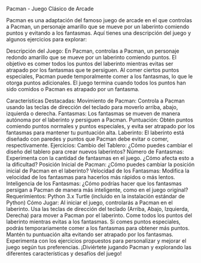Pacman - Juego Clásico de Arcade


Pacman es una adaptación del famoso juego de arcade en el que controlas a Pacman, un personaje amarillo que se mueve por un laberinto comiendo puntos y evitando a los fantasmas. Aquí tienes una descripción del juego y algunos ejercicios para explorar:

Descripción del Juego:
En Pacman, controlas a Pacman, un personaje redondo amarillo que se mueve por un laberinto comiendo puntos. El objetivo es comer todos los puntos del laberinto mientras evitas ser atrapado por los fantasmas que te persiguen. Al comer ciertos puntos especiales, Pacman puede temporalmente comer a los fantasmas, lo que le otorga puntos adicionales. El juego termina cuando todos los puntos han sido comidos o Pacman es atrapado por un fantasma.

Características Destacadas:
Movimiento de Pacman: Controla a Pacman usando las teclas de dirección del teclado para moverlo arriba, abajo, izquierda o derecha.
Fantasmas: Los fantasmas se mueven de manera autónoma por el laberinto y persiguen a Pacman.
Puntuación: Obtén puntos comiendo puntos normales y puntos especiales, y evita ser atrapado por los fantasmas para mantener tu puntuación alta.
Laberinto: El laberinto está diseñado con paredes y puntos que Pacman debe evitar o comer, respectivamente.
Ejercicios:
Cambio del Tablero: ¿Cómo puedes cambiar el diseño del tablero para crear nuevos laberintos?
Número de Fantasmas: Experimenta con la cantidad de fantasmas en el juego. ¿Cómo afecta esto a la dificultad?
Posición Inicial de Pacman: ¿Cómo puedes cambiar la posición inicial de Pacman en el laberinto?
Velocidad de los Fantasmas: Modifica la velocidad de los fantasmas para hacerlos más rápidos o más lentos.
Inteligencia de los Fantasmas: ¿Cómo podrías hacer que los fantasmas persigan a Pacman de manera más inteligente, como en el juego original?
Requerimientos:
Python 3.x
Turtle (incluido en la instalación estándar de Python)
Cómo Jugar:
Al iniciar el juego, controlarás a Pacman en el laberinto.
Usa las teclas de dirección del teclado (Arriba, Abajo, Izquierda, Derecha) para mover a Pacman por el laberinto.
Come todos los puntos del laberinto mientras evitas a los fantasmas.
Si comes puntos especiales, podrás temporariamente comer a los fantasmas para obtener más puntos.
Mantén tu puntuación alta evitando ser atrapado por los fantasmas.
Experimenta con los ejercicios propuestos para personalizar y mejorar el juego según tus preferencias.
¡Diviértete jugando Pacman y explorando las diferentes características y desafíos del juego!
